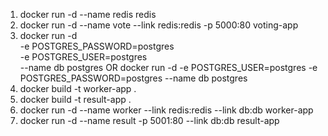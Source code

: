 1. docker run -d --name redis redis
2. docker run -d --name vote --link redis:redis -p 5000:80 voting-app
3. docker run -d \
    -e POSTGRES_PASSWORD=postgres \
    -e POSTGRES_USER=postgres \
    --name db postgres
          OR
   docker run -d -e POSTGRES_USER=postgres -e POSTGRES_PASSWORD=postgres --name db postgres
4. docker build -t worker-app .
5. docker build -t result-app .
6. docker run -d --name worker --link redis:redis --link db:db worker-app
7. docker run -d --name result -p 5001:80 --link db:db result-app
